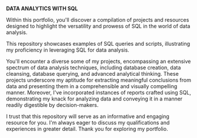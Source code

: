 **DATA ANALYTICS WITH SQL**
 
 Within this portfolio, you'll discover a compilation of projects and resources designed to highlight the versatility and prowess of SQL in the world of data analysis.

 This repository showcases examples of SQL queries and scripts, illustrating my proficiency in leveraging SQL for data analysis.

You'll encounter a diverse some of my projects, encompassing an extensive spectrum of data analysis techniques, including database creation, data cleansing, database querying, and advanced analytical thinking. These projects underscore my aptitude for extracting meaningful conclusions from data and presenting them in a comprehensible and visually compelling manner. Moreover, I've incorporated instances of reports crafted using SQL, demonstrating my knack for analyzing data and conveying it in a manner readily digestible by decision-makers.

I trust that this repository will serve as an informative and engaging resource for you. I'm always eager to discuss my qualifications and experiences in greater detail. Thank you for exploring my portfolio.

